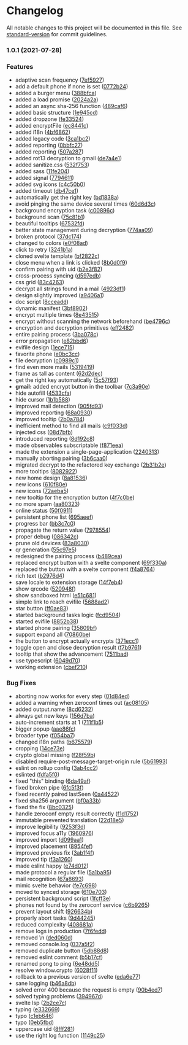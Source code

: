# Changelog

All notable changes to this project will be documented in this file. See [standard-version](https://github.com/conventional-changelog/standard-version) for commit guidelines.

### 1.0.1 (2021-07-28)

### Features

- adaptive scan frequency ([7ef5927](https://github.com/Freemindtronic/evicypher-webmail/commit/7ef5927a8773fb43e1052a0662c37eb23247f5a1))
- add a default phone if none is set ([0772b24](https://github.com/Freemindtronic/evicypher-webmail/commit/0772b248ec4d42cb12018c80d57cc6b7d7d6cd86))
- added a burger menu ([388bfca](https://github.com/Freemindtronic/evicypher-webmail/commit/388bfca688d877adc4292602e25370947bc60111))
- added a load promise ([2024a2a](https://github.com/Freemindtronic/evicypher-webmail/commit/2024a2abebf74a132c4d29d08d58d025fe2565f0))
- added an async sha-256 function ([489caf6](https://github.com/Freemindtronic/evicypher-webmail/commit/489caf6f2d742a583cb0de68808b28646e0acf99))
- added basic structure ([1e945cd](https://github.com/Freemindtronic/evicypher-webmail/commit/1e945cd936d878d4cc8cdb1dbfb44acfa7fcb457))
- added dropzone ([fe33524](https://github.com/Freemindtronic/evicypher-webmail/commit/fe33524c737b8ca42ba6a8f8f218285025c6023e))
- added encryptFile ([ec8441c](https://github.com/Freemindtronic/evicypher-webmail/commit/ec8441cfc3f3004a6c8145bd016c4f88a5212079))
- added i18n ([4bf6862](https://github.com/Freemindtronic/evicypher-webmail/commit/4bf68623e50d6dfc594e007a95816042d115807f))
- added legacy code ([3ca1bc2](https://github.com/Freemindtronic/evicypher-webmail/commit/3ca1bc246ebe991249ae96e40c07fa2d0eef45f9))
- added reporting ([0bbfc27](https://github.com/Freemindtronic/evicypher-webmail/commit/0bbfc27a67e5b54228aeca92df37bdacede10256))
- added reporting ([507a287](https://github.com/Freemindtronic/evicypher-webmail/commit/507a2877405e5e78c0f46ceb9cf2c9bdca0c8bac))
- added rot13 decryption to gmail ([de7a4e1](https://github.com/Freemindtronic/evicypher-webmail/commit/de7a4e1b805f1dd78d8d7d1e6d3ba62606ef164a))
- added sanitize.css ([532f753](https://github.com/Freemindtronic/evicypher-webmail/commit/532f753aad8ea4aada73570bc8e31f73e57a7459))
- added sass ([11fe204](https://github.com/Freemindtronic/evicypher-webmail/commit/11fe20487a2b366903921518031ba4df8f33de09))
- added signal ([7794611](https://github.com/Freemindtronic/evicypher-webmail/commit/77946116713431320f9817b13ab9ea660e7280a9))
- added svg icons ([c4c50b0](https://github.com/Freemindtronic/evicypher-webmail/commit/c4c50b00344a3e8dc727488f7ef6e497cc2170cc))
- added timeout ([db47ce1](https://github.com/Freemindtronic/evicypher-webmail/commit/db47ce13c2a1694819c8df43cec9e7636a363859))
- automatically get the right key ([bd1838a](https://github.com/Freemindtronic/evicypher-webmail/commit/bd1838a1f6e73a4fdaf6a396bea0c45341dac669))
- avoid pinging the same device several times ([60d6d3c](https://github.com/Freemindtronic/evicypher-webmail/commit/60d6d3c1cdf7fa3e78f2e12620f666d97db7326b))
- background encryption task ([c00896c](https://github.com/Freemindtronic/evicypher-webmail/commit/c00896ca914c02a213a01691cacf4c5571604dc3))
- background scan ([75c81b1](https://github.com/Freemindtronic/evicypher-webmail/commit/75c81b183ced0f677591c1a39662334d91b01afa))
- beautiful tooltips ([67532fd](https://github.com/Freemindtronic/evicypher-webmail/commit/67532fd523731ddc28168c682f0597b7f32b217d))
- better state management during decryption ([774aa09](https://github.com/Freemindtronic/evicypher-webmail/commit/774aa09629e27ebe59a94cd0bbf4aa6ee6466138))
- broken protocol ([37dc174](https://github.com/Freemindtronic/evicypher-webmail/commit/37dc174802ae32f7d2038ad99f04afabd7042d0a))
- changed to colors ([e0f08ad](https://github.com/Freemindtronic/evicypher-webmail/commit/e0f08ad5e859baf1dc5a212f47fc3ef584be9eca))
- click to retry ([3241b1a](https://github.com/Freemindtronic/evicypher-webmail/commit/3241b1a2e5c67e890c888d4c5939e7941e146ea7))
- cloned svelte template ([bf2822c](https://github.com/Freemindtronic/evicypher-webmail/commit/bf2822c0834e055269a85ea7441e54804b860e08))
- close menu when a link is clicked ([8b0d0f9](https://github.com/Freemindtronic/evicypher-webmail/commit/8b0d0f9435d047233dee9d8cc5bf4fd223a72cb0))
- confirm pairing with uid ([b2e3f82](https://github.com/Freemindtronic/evicypher-webmail/commit/b2e3f82bd02cc7a1fde5f7613f8b1d6baaa41311))
- cross-process syncing ([d597edb](https://github.com/Freemindtronic/evicypher-webmail/commit/d597edb8104874df4e3ceb3e2ba4cd1b283375ca))
- css grid ([83c4263](https://github.com/Freemindtronic/evicypher-webmail/commit/83c4263a6bbebe0430f61158aa33c0c521525588))
- decrypt all strings found in a mail ([4923df1](https://github.com/Freemindtronic/evicypher-webmail/commit/4923df1ddac934f0209259101b1e48848621bf88))
- design slightly improved ([a9406a1](https://github.com/Freemindtronic/evicypher-webmail/commit/a9406a14b864ca630d267f94a6e4abcc392694a6))
- doc script ([8cceadd](https://github.com/Freemindtronic/evicypher-webmail/commit/8cceaddd52503beed4ec7781e9e0c1ed0520fb53))
- dynamic manifest ([3bf8902](https://github.com/Freemindtronic/evicypher-webmail/commit/3bf8902ed5d43252bc4fa162bb323b5b6d81f849))
- encrypt multiple times ([8e43515](https://github.com/Freemindtronic/evicypher-webmail/commit/8e43515dc0b8a297a21db6b10034fa6ccf17d55b))
- encrypt without scanning the network beforehand ([be4796c](https://github.com/Freemindtronic/evicypher-webmail/commit/be4796ced9590b26cd9d0365d1c0311e887021f1))
- encryption and decryption primitives ([eff2482](https://github.com/Freemindtronic/evicypher-webmail/commit/eff24821eadb0d93fc7c6c73b068ccfd7bb6a043))
- entire pairing process ([3ba078c](https://github.com/Freemindtronic/evicypher-webmail/commit/3ba078c88c85a276639bc3e7b989d5769eef8307))
- error propagation ([e82bbd6](https://github.com/Freemindtronic/evicypher-webmail/commit/e82bbd61743f6c70262071de71c6707c58218ce3))
- evifile design ([1ece715](https://github.com/Freemindtronic/evicypher-webmail/commit/1ece71563ba97314083de6019e9358b7926db559))
- favorite phone ([e0bc3cc](https://github.com/Freemindtronic/evicypher-webmail/commit/e0bc3cc7febcb422cec98cf77b886ed0da8af9fd))
- file decryption ([c0989c1](https://github.com/Freemindtronic/evicypher-webmail/commit/c0989c19df62f4ee412ab12d16969b85a1d7b7dd))
- find even more mails ([5319419](https://github.com/Freemindtronic/evicypher-webmail/commit/53194190537ae46a07b516eaff3e4c549249dd07))
- frame as tall as content ([62d2dec](https://github.com/Freemindtronic/evicypher-webmail/commit/62d2dec497f53ddc9344f26bb11e56355b95220a))
- get the right key automatically ([5c57f93](https://github.com/Freemindtronic/evicypher-webmail/commit/5c57f93c9b7f9c28e2797866dea6cf851ce40b62))
- **gmail:** added encrypt button in the toolbar ([7c3a90e](https://github.com/Freemindtronic/evicypher-webmail/commit/7c3a90ef5df9660de4b544c03ce894a6ab5ebca7))
- hide autofill ([4533cfa](https://github.com/Freemindtronic/evicypher-webmail/commit/4533cfa7cb23dfb05fb7365570d875c078c9f02a))
- hide cursor ([1b1b588](https://github.com/Freemindtronic/evicypher-webmail/commit/1b1b588a9aa7222cf41e3d70acbbec6723540ce7))
- improved mail detection ([905fd93](https://github.com/Freemindtronic/evicypher-webmail/commit/905fd93520f0e6a20ded1f62d93f3e82ca1754e9))
- improved reporting ([68a0930](https://github.com/Freemindtronic/evicypher-webmail/commit/68a0930075054a50e49c448ea69b60c5b59fce69))
- improved tooltip ([2b0a784](https://github.com/Freemindtronic/evicypher-webmail/commit/2b0a78420c74f616581c03db2a30a3d1d5984284))
- inefficient method to find all mails ([c9f033d](https://github.com/Freemindtronic/evicypher-webmail/commit/c9f033d56edd8939e43903371513377ebf0fa533))
- injected css ([08d7bfb](https://github.com/Freemindtronic/evicypher-webmail/commit/08d7bfba4a8a7aac141b31d3a6374514525e294e))
- introduced reporting ([8d192c8](https://github.com/Freemindtronic/evicypher-webmail/commit/8d192c878a48d261e0937acbb6e1a4dc4fbdfaae))
- made observables subscriptable ([f871eea](https://github.com/Freemindtronic/evicypher-webmail/commit/f871eea5eaff323baafb96ea387cd042a6f7c213))
- made the extension a single-page-application ([2240313](https://github.com/Freemindtronic/evicypher-webmail/commit/2240313a77373d1348ac33c03f167f4136e40a43))
- manually aborting pairing ([3b6caa0](https://github.com/Freemindtronic/evicypher-webmail/commit/3b6caa0ee89f81217c918aaa94c8f22704f98906))
- migrated decrypt to the refactored key exchange ([2b31b2e](https://github.com/Freemindtronic/evicypher-webmail/commit/2b31b2e59ea67de7192d23e4fc73ad445d42dbfa))
- more tooltips ([8082922](https://github.com/Freemindtronic/evicypher-webmail/commit/80829227ac2e1608b007ea919dc4ae616f535f9a))
- new home design ([8a81536](https://github.com/Freemindtronic/evicypher-webmail/commit/8a8153688f11170d43d4787812725ab55429dcff))
- new icons ([610f80e](https://github.com/Freemindtronic/evicypher-webmail/commit/610f80e92a3c9fc17a41019b78523be04eab88db))
- new icons ([72aeba5](https://github.com/Freemindtronic/evicypher-webmail/commit/72aeba545c88ecfd7355a8d0990d12942f71c948))
- new tooltip for the encryption button ([4f7c0be](https://github.com/Freemindtronic/evicypher-webmail/commit/4f7c0bed01e4e3691ce58ad3bd745b7636b6585b))
- no more spam ([aa80323](https://github.com/Freemindtronic/evicypher-webmail/commit/aa80323d26ae0e912017de4004e0aeb6367e8696))
- online status ([50f0911](https://github.com/Freemindtronic/evicypher-webmail/commit/50f0911276e719ac43fd0151d19b38301f47d9fe))
- persistent phone list ([695aeef](https://github.com/Freemindtronic/evicypher-webmail/commit/695aeefe5704508ff7f50ce907588895022917f2))
- progress bar ([bb3c7c0](https://github.com/Freemindtronic/evicypher-webmail/commit/bb3c7c0ead645010d331faa0a1d3a86e6d71e2ae))
- propagate the return value ([7978554](https://github.com/Freemindtronic/evicypher-webmail/commit/79785545bbae2592904aea7ba2dc45e7c2b77b76))
- proper debug ([086342c](https://github.com/Freemindtronic/evicypher-webmail/commit/086342cc457f47e5815d335045643631f94c8335))
- prune old devices ([83a8030](https://github.com/Freemindtronic/evicypher-webmail/commit/83a80304cb2a48ee5c031a5cdb13b46d862f8d26))
- qr generation ([55c97e5](https://github.com/Freemindtronic/evicypher-webmail/commit/55c97e583c1e33b3921d2d448803e6de528e1401))
- redesigned the pairing process ([b489cea](https://github.com/Freemindtronic/evicypher-webmail/commit/b489cea63b222df8ffe0300618ed91eb88486dc3))
- replaced encrypt button with a svelte component ([69f330a](https://github.com/Freemindtronic/evicypher-webmail/commit/69f330ad77401fc5563adcb4947964de648ea845))
- replaced the button with a svelte component ([f4a8764](https://github.com/Freemindtronic/evicypher-webmail/commit/f4a8764670e753e62bc4fde63deae9082f0e54c7))
- rich text ([b2976d4](https://github.com/Freemindtronic/evicypher-webmail/commit/b2976d417c20a65e1bcb3ffa7149beaa711d4cef))
- save locale to extension storage ([14f7eb4](https://github.com/Freemindtronic/evicypher-webmail/commit/14f7eb4b5cc6e35a346515160803c3beba8a4512))
- show qrcode ([520948f](https://github.com/Freemindtronic/evicypher-webmail/commit/520948f87ff38cc02c832ae7173fef56faa3d232))
- show sandboxed html ([e51c681](https://github.com/Freemindtronic/evicypher-webmail/commit/e51c68115067bbbe56b66a156ef42e5dcee23986))
- simple link to reach evifile ([5688ad2](https://github.com/Freemindtronic/evicypher-webmail/commit/5688ad20c37581d57aa6893d9468cbb0ff9feee2))
- star button ([ff0ae83](https://github.com/Freemindtronic/evicypher-webmail/commit/ff0ae83afc2fc6513fe0e8c3934b4d0baa833baf))
- started background tasks logic ([fcd9504](https://github.com/Freemindtronic/evicypher-webmail/commit/fcd95042894d9752c19f32a2df35c1b5ffb93de8))
- started evifile ([8852b38](https://github.com/Freemindtronic/evicypher-webmail/commit/8852b388135f5e08e521533e95350f229e29a63e))
- started phone pairing ([35809bf](https://github.com/Freemindtronic/evicypher-webmail/commit/35809bf494f94d43f3a48ad96f626be370964905))
- support expand all ([70860be](https://github.com/Freemindtronic/evicypher-webmail/commit/70860befc85b74bf26db757c401aee264ff77476))
- the button to encrypt actually encrypts ([371ecc1](https://github.com/Freemindtronic/evicypher-webmail/commit/371ecc1cd7fd19e723e23a96b97f0b9391b04cda))
- toggle open and close decryption result ([f7b9761](https://github.com/Freemindtronic/evicypher-webmail/commit/f7b97615a7fa8df8bd0ff344c98b04ea2034a6bf))
- tooltip that show the advancement ([7511bad](https://github.com/Freemindtronic/evicypher-webmail/commit/7511bad6b1089cf35bc210071928e31ef6ff65bc))
- use typescript ([6049d70](https://github.com/Freemindtronic/evicypher-webmail/commit/6049d70fa5e394f127b2e9d760fee4f794828c1e))
- working extension ([cbef210](https://github.com/Freemindtronic/evicypher-webmail/commit/cbef210a88bd8d2584904c9ffafe2dd237e32b2c))

### Bug Fixes

- aborting now works for every step ([01d84ed](https://github.com/Freemindtronic/evicypher-webmail/commit/01d84ed7ea247ce481367fe4a77568833524ea12))
- added a warning when zeroconf times out ([ac08105](https://github.com/Freemindtronic/evicypher-webmail/commit/ac081051e81e8390be0d4ec5cc6c8c38e83eadb7))
- added output.name ([8cd6232](https://github.com/Freemindtronic/evicypher-webmail/commit/8cd62328ad00f3c7045921a383b09b5deff0d52e))
- always get new keys ([156d7ba](https://github.com/Freemindtronic/evicypher-webmail/commit/156d7ba4843f3586a3b40e85fc1737f96c5f7f47))
- auto-increment starts at 1 ([711f1b5](https://github.com/Freemindtronic/evicypher-webmail/commit/711f1b501774d6860474432267af0322dd92b0f5))
- bigger popup ([aae86fc](https://github.com/Freemindtronic/evicypher-webmail/commit/aae86fc56f2e62c2243f68c69f612738f7c01cdb))
- broader type ([f054ba7](https://github.com/Freemindtronic/evicypher-webmail/commit/f054ba7fe45aa9fa23961d1ac7c39106c0566773))
- changed i18n paths ([b675579](https://github.com/Freemindtronic/evicypher-webmail/commit/b6755798877e8fe218ef04fb092ca5f3c85b013e))
- cropping ([14ce73e](https://github.com/Freemindtronic/evicypher-webmail/commit/14ce73e46753a3f8358b3c60e8d2d97a29278474))
- crypto global missing ([f28f59b](https://github.com/Freemindtronic/evicypher-webmail/commit/f28f59b8806c58cd7e9b7ceae943cf9a2ab80a94))
- disabled require-post-message-target-origin rule ([5b61993](https://github.com/Freemindtronic/evicypher-webmail/commit/5b61993db6e07ae45b7564a21b82dcccebeff492))
- eslint on rollup config ([3ab4cc2](https://github.com/Freemindtronic/evicypher-webmail/commit/3ab4cc2091963f68d796f8684bf658bb2ae019c2))
- eslinted ([fdfa5f0](https://github.com/Freemindtronic/evicypher-webmail/commit/fdfa5f0997b4a448c4af45af4faa5fc82fde6dac))
- fixed "this" binding ([6da49af](https://github.com/Freemindtronic/evicypher-webmail/commit/6da49afe7cce36f8641f3ce836e3f4d076b4a89c))
- fixed broken pipe ([6fc5f3f](https://github.com/Freemindtronic/evicypher-webmail/commit/6fc5f3f093dab571c991903caebe980d39970441))
- fixed recently paired lastSeen ([0a44522](https://github.com/Freemindtronic/evicypher-webmail/commit/0a445229762b6a2eaee5588039f1fd9ba05e78bc))
- fixed sha256 argument ([bf0a33b](https://github.com/Freemindtronic/evicypher-webmail/commit/bf0a33b894eb8fb55a6d3f39e354c7c36d0f4e3c))
- fixed the fix ([8bc0325](https://github.com/Freemindtronic/evicypher-webmail/commit/8bc032588bffd66b7c7b7314f70e66bb184bd05c))
- handle zeroconf empty result correctly ([f1d1752](https://github.com/Freemindtronic/evicypher-webmail/commit/f1d17525d0c79ecb6583b219a0f81eaf4214b8a8))
- immutable prevented translation ([22d18e5](https://github.com/Freemindtronic/evicypher-webmail/commit/22d18e51debb710db7ae7ef2066d57c670f092b6))
- improve legibility ([9253f3d](https://github.com/Freemindtronic/evicypher-webmail/commit/9253f3df4e2d945689232af3383dcfecedcbfb45))
- improved focus a11y ([1960976](https://github.com/Freemindtronic/evicypher-webmail/commit/19609760a20dcd4a19a896da6ff4013e0582ad19))
- improved import ([d099aa1](https://github.com/Freemindtronic/evicypher-webmail/commit/d099aa17c56845638aa1fc2a150f7f444e25168f))
- improved placement ([8954fef](https://github.com/Freemindtronic/evicypher-webmail/commit/8954fef9f471bab06f03ab40380a3321b7def3d4))
- improved previous fix ([3ab1f4f](https://github.com/Freemindtronic/evicypher-webmail/commit/3ab1f4ff6df9367ee08a97f61b0247c39be44431))
- improved tip ([f3a1260](https://github.com/Freemindtronic/evicypher-webmail/commit/f3a126090e23b097149191325aad885f4277e86a))
- made eslint happy ([e74d012](https://github.com/Freemindtronic/evicypher-webmail/commit/e74d0122a6da8f0386561047f4fdce3f586c2738))
- made protocol a regular file ([5a1ba95](https://github.com/Freemindtronic/evicypher-webmail/commit/5a1ba95b3b3a0b1a1180a27028e0930878541a34))
- mail recognition ([67a8693](https://github.com/Freemindtronic/evicypher-webmail/commit/67a86937785057821f409aa4fc4832992065f242))
- mimic svelte behavior ([fe7c698](https://github.com/Freemindtronic/evicypher-webmail/commit/fe7c69810a356d8ccea8641e61bc2ce8551dcfee))
- moved to synced storage ([610e703](https://github.com/Freemindtronic/evicypher-webmail/commit/610e703ed1b0cef940dfca3755ba2f04f01563a5))
- persistent background script ([1fcff3e](https://github.com/Freemindtronic/evicypher-webmail/commit/1fcff3ecc08e85ad236fd2687137a6fe475d454e))
- phones not found by the zeroconf service ([c6b9265](https://github.com/Freemindtronic/evicypher-webmail/commit/c6b92650877324992c467f2c45ef73baed2e88bc))
- prevent layout shift ([926634b](https://github.com/Freemindtronic/evicypher-webmail/commit/926634b4d4ebe606c738d2836a3ce8ae06edd6a0))
- properly abort tasks ([9d44245](https://github.com/Freemindtronic/evicypher-webmail/commit/9d442453b37d9fc345ff37ccb003a682a77d089f))
- reduced complexity ([408681a](https://github.com/Freemindtronic/evicypher-webmail/commit/408681aad0d033a8c5eead26c67f9851fa07904b))
- remove logs in production ([7f6fedd](https://github.com/Freemindtronic/evicypher-webmail/commit/7f6feddd9d652914d3a3c56e176d27275263a336))
- removed \n ([ded060d](https://github.com/Freemindtronic/evicypher-webmail/commit/ded060de58b5f74e4cbb767ac0d38a4b2a45446c))
- removed console.log ([037a5f2](https://github.com/Freemindtronic/evicypher-webmail/commit/037a5f2eb4f8f58d67c14a27a665ba8adbe9db9e))
- removed duplicate button ([5db88d8](https://github.com/Freemindtronic/evicypher-webmail/commit/5db88d815ac37a637de14f0852565a9e9e775e79))
- removed eslint comment ([b5b17cf](https://github.com/Freemindtronic/evicypher-webmail/commit/b5b17cfb4261bb0d2499bc7972dd4889de4f1be5))
- renamed pong to ping ([6e48dd5](https://github.com/Freemindtronic/evicypher-webmail/commit/6e48dd54e926d1e5a490c6715ec12212cedbcd62))
- resolve window.crypto ([6028f11](https://github.com/Freemindtronic/evicypher-webmail/commit/6028f113c098e7e64f3503cc772b60bff6261020))
- rollback to a previous version of svelte ([eda6e77](https://github.com/Freemindtronic/evicypher-webmail/commit/eda6e775571c7da0207ed66b3fe1f76c57447601))
- sane logging ([b46a8db](https://github.com/Freemindtronic/evicypher-webmail/commit/b46a8dbff212e6207c607ae7598e42e3c18b368c))
- solved error 400 because the request is empty ([90b4ed7](https://github.com/Freemindtronic/evicypher-webmail/commit/90b4ed7960f2960b5268d08dfafe7e5defac284f))
- solved typing problems ([394967d](https://github.com/Freemindtronic/evicypher-webmail/commit/394967d82308757c470b035cdabcbcf8c8c308e8))
- svelte lsp ([2b2ce7c](https://github.com/Freemindtronic/evicypher-webmail/commit/2b2ce7c428de6824bd2a66bfeece1de379188b9f))
- typing ([e332669](https://github.com/Freemindtronic/evicypher-webmail/commit/e332669ed88feba4cabd69e3adaabf0f781eb033))
- typo ([c1eb646](https://github.com/Freemindtronic/evicypher-webmail/commit/c1eb6463573ab71539d0cc70a56a125bb3ec323d))
- typo ([0eb5fbd](https://github.com/Freemindtronic/evicypher-webmail/commit/0eb5fbddf34d43c570fdb8543c50b2b122277616))
- uppercase uid ([8fff281](https://github.com/Freemindtronic/evicypher-webmail/commit/8fff281d6c30271463e04039b4758cf3c8e95bbc))
- use the right log function ([1149c25](https://github.com/Freemindtronic/evicypher-webmail/commit/1149c2530b44d9b291102342a4ae363aa2433522))
